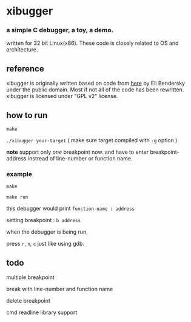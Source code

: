# xibugger

### a simple C debugger, a toy, a demo.

written for 32 bit Linux(x86). These code is closely related to OS and architecture.

## reference
xibugger is originally written based on code from [here](http://eli.thegreenplace.net/2011/01/23/how-debuggers-work-part-1/) by Eli Bendersky under the public domain. Most if not all of the code has been rewritten. xibugger is licensed under "GPL v2" license.

## how to run
`make`

`./xibugger your-target` ( make sure target compiled with `-g` option )

**note** support only *one* breakpoint now. and have to enter breakpoint-address instread of line-number or 
function name. 


### example

`make`

`make run`

this debugger would print `function-name : address`

setting breakpoint : `b address`

when the debugger is being run,

press `r`, `n`, `c` just like using gdb.

## todo
multiple breakpoint

break with line-number and function name

delete breakpoint

cmd readline library support
